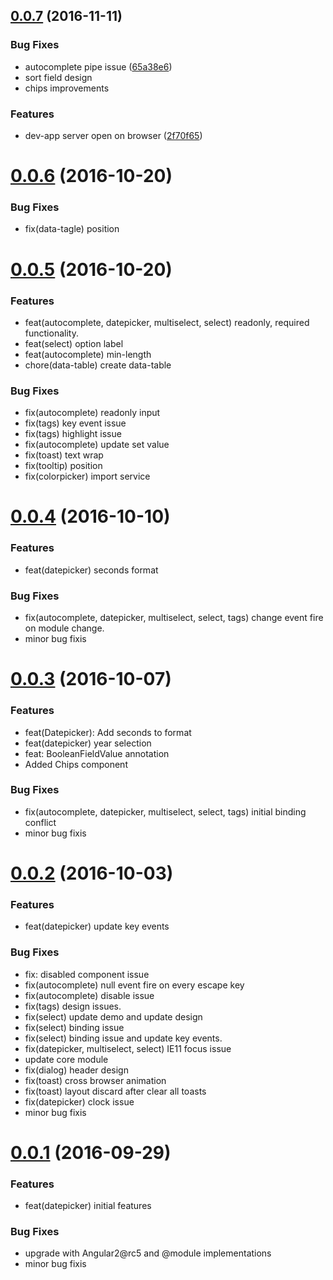 <a name="0.0.7"></a>
## [0.0.7](https://github.com/Promact/md2/compare/0.0.6...v0.0.7) (2016-11-11)


### Bug Fixes

* autocomplete pipe issue ([65a38e6](https://github.com/Promact/md2/commit/65a38e6))
* sort field design
* chips improvements

### Features

* dev-app server open on browser ([2f70f65](https://github.com/Promact/md2/commit/2f70f65))


<a name="0.0.6"></a>
# [0.0.6](https://github.com/promact/md2/compare/md2@0.0.5...md2@0.0.6) (2016-10-20)

### Bug Fixes
*	fix(data-tagle) position


<a name="0.0.5"></a>
# [0.0.5](https://github.com/promact/md2/compare/md2@0.0.4...md2@0.0.5) (2016-10-20)

### Features
* feat(autocomplete, datepicker, multiselect, select) readonly, required functionality.
* feat(select) option label
* feat(autocomplete) min-length
* chore(data-table) create data-table

### Bug Fixes
*	fix(autocomplete) readonly input
* fix(tags) key event issue
* fix(tags) highlight issue
* fix(autocomplete) update set value
* fix(toast) text wrap
* fix(tooltip) position
* fix(colorpicker) import service


<a name="0.0.4"></a>
# [0.0.4](https://github.com/promact/md2/compare/md2@0.0.3...md2@0.0.4) (2016-10-10)

### Features
* feat(datepicker) seconds format

### Bug Fixes
*	fix(autocomplete, datepicker, multiselect, select, tags) change event fire on module change.
* minor bug fixis


<a name="0.0.3"></a>
# [0.0.3](https://github.com/promact/md2/compare/md2@0.0.2...md2@0.0.3) (2016-10-07)

### Features
* feat(Datepicker): Add seconds to format
* feat(datepicker) year selection
* feat: BooleanFieldValue annotation
* Added Chips component

### Bug Fixes
* fix(autocomplete, datepicker, multiselect, select, tags) initial binding conflict
* minor bug fixis


<a name="0.0.2"></a>
# [0.0.2](https://github.com/promact/md2/compare/md2@0.0.1...md2@0.0.2) (2016-10-03)

### Features
* feat(datepicker) update key events

### Bug Fixes
* fix: disabled component issue
* fix(autocomplete) null event fire on every escape key
* fix(autocomplete) disable issue
* fix(tags) design issues.
* fix(select) update demo and update design
* fix(select) binding issue
* fix(select) binding issue and update key events.
* fix(datepicker, multiselect, select) IE11 focus issue
* update core module
* fix(dialog) header design
* fix(toast) cross browser animation
* fix(toast) layout discard after clear all toasts
* fix(datepicker) clock issue
* minor bug fixis


<a name="0.0.1"></a>
# [0.0.1](https://github.com/promact/md2/compare/md2@0.0.1...md2@0.0.2) (2016-09-29)

### Features
* feat(datepicker) initial features

### Bug Fixes
* upgrade with Angular2@rc5 and @module implementations
* minor bug fixis
